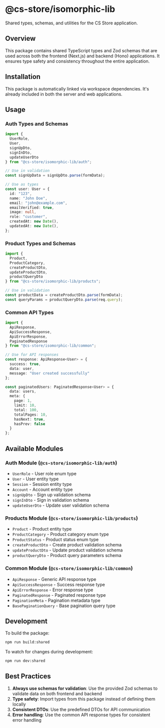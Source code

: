 # @cs-store/isomorphic-lib

Shared types, schemas, and utilities for the CS Store application.

## Overview

This package contains shared TypeScript types and Zod schemas that are used across both the frontend (Next.js) and backend (Hono) applications. It ensures type safety and consistency throughout the entire application.

## Installation

This package is automatically linked via workspace dependencies. It's already included in both the server and web applications.

## Usage

### Auth Types and Schemas

```typescript
import { 
  UserRole, 
  User, 
  signUpDto, 
  signInDto, 
  updateUserDto 
} from "@cs-store/isomorphic-lib/auth";

// Use in validation
const signUpData = signUpDto.parse(formData);

// Use as types
const user: User = {
  id: "123",
  name: "John Doe",
  email: "john@example.com",
  emailVerified: true,
  image: null,
  role: "customer",
  createdAt: new Date(),
  updatedAt: new Date(),
};
```

### Product Types and Schemas

```typescript
import { 
  Product, 
  ProductCategory, 
  createProductDto, 
  updateProductDto,
  productQueryDto 
} from "@cs-store/isomorphic-lib/products";

// Use in validation
const productData = createProductDto.parse(formData);
const queryParams = productQueryDto.parse(req.query);
```

### Common API Types

```typescript
import { 
  ApiResponse, 
  ApiSuccessResponse, 
  ApiErrorResponse,
  PaginatedResponse 
} from "@cs-store/isomorphic-lib/common";

// Use for API responses
const response: ApiResponse<User> = {
  success: true,
  data: user,
  message: "User created successfully"
};

const paginatedUsers: PaginatedResponse<User> = {
  data: users,
  meta: {
    page: 1,
    limit: 10,
    total: 100,
    totalPages: 10,
    hasNext: true,
    hasPrev: false
  }
};
```

## Available Modules

### Auth Module (`@cs-store/isomorphic-lib/auth`)
- `UserRole` - User role enum type
- `User` - User entity type
- `Session` - Session entity type
- `Account` - Account entity type
- `signUpDto` - Sign up validation schema
- `signInDto` - Sign in validation schema
- `updateUserDto` - Update user validation schema

### Products Module (`@cs-store/isomorphic-lib/products`)
- `Product` - Product entity type
- `ProductCategory` - Product category enum type
- `ProductStatus` - Product status enum type
- `createProductDto` - Create product validation schema
- `updateProductDto` - Update product validation schema
- `productQueryDto` - Product query parameters schema

### Common Module (`@cs-store/isomorphic-lib/common`)
- `ApiResponse` - Generic API response type
- `ApiSuccessResponse` - Success response type
- `ApiErrorResponse` - Error response type
- `PaginatedResponse` - Paginated response type
- `PaginationMeta` - Pagination metadata type
- `BasePaginationQuery` - Base pagination query type

## Development

To build the package:

```bash
npm run build:shared
```

To watch for changes during development:

```bash
npm run dev:shared
```

## Best Practices

1. **Always use schemas for validation**: Use the provided Zod schemas to validate data on both frontend and backend
2. **Type safety**: Import types from this package instead of defining them locally
3. **Consistent DTOs**: Use the predefined DTOs for API communication
4. **Error handling**: Use the common API response types for consistent error handling 